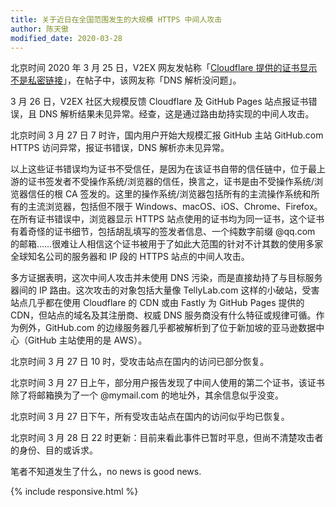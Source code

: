 ```yaml
---
title: 关于近日在全国范围发生的大规模 HTTPS 中间人攻击
author: 陈天傲
modified_date: 2020-03-28
---
```


北京时间 2020 年 3 月 25 日，V2EX 网友发帖称「[Cloudflare 提供的证书显示不是私密链接](https://www.v2ex.com/t/656065)」，在帖子中，该网友称「DNS 解析没问题」。

3 月 26 日，V2EX 社区大规模反馈 Cloudflare 及 GitHub Pages 站点报证书错误，且 DNS 解析结果未见异常。经查，这是通过路由劫持实现的中间人攻击。

北京时间 3 月 27 日 7 时许，国内用户开始大规模汇报 GitHub 主站 GitHub.com HTTPS 访问异常，报证书错误，DNS 解析亦未见异常。

以上这些证书错误均为证书不受信任，是因为在该证书自带的信任链中，位于最上游的证书签发者不受操作系统/浏览器的信任，换言之，证书是由不受操作系统/浏览器信任的根 CA 签发的。这里的操作系统/浏览器包括所有的主流操作系统和所有的主流浏览器，包括但不限于 Windows、macOS、iOS、Chrome、Firefox。在所有证书错误中，浏览器显示 HTTPS 站点使用的证书均为同一证书，这个证书有着奇怪的证书细节，包括胡乱填写的签发者信息、一个纯数字前缀 @qq.com 的邮箱……很难让人相信这个证书被用于了如此大范围的针对不计其数的使用多家全球知名公司的服务器和 IP 段的 HTTPS 站点的中间人攻击。

多方证据表明，这次中间人攻击并未使用 DNS 污染，而是直接劫持了与目标服务器间的 IP 路由。这次攻击的对象包括大量像 TellyLab.com 这样的小破站，受害站点几乎都在使用 Cloudflare 的 CDN 或由 Fastly 为 GitHub Pages 提供的 CDN，但站点的域名及其注册商、权威 DNS 服务商没有什么特征或规律可循。作为例外，GitHub.com 的边缘服务器几乎都被解析到了位于新加坡的亚马逊数据中心（GitHub 主站使用的是 AWS）。

北京时间 3 月 27 日 10 时，受攻击站点在国内的访问已部分恢复。

北京时间 3 月 27 日上午，部分用户报告发现了中间人使用的第二个证书，该证书除了将邮箱换为了一个 @mymail.com 的地址外，其余信息似乎没变。

北京时间 3 月 27 日下午，所有受攻击站点在国内的访问似乎均已恢复。

北京时间 3 月 28 日 22 时更新：目前来看此事件已暂时平息，但尚不清楚攻击者的身份、目的或诉求。

笔者不知道发生了什么，no news is good news.

{% include responsive.html %}
